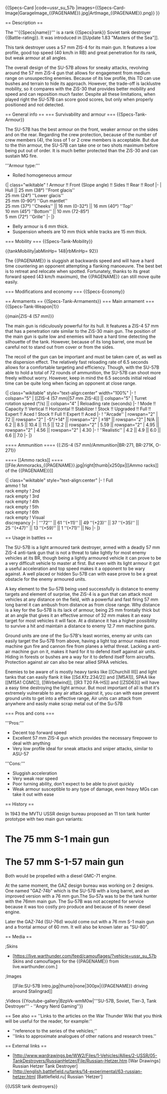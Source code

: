 {{Specs-Card
|code=ussr_su_57b
|images={{Specs-Card-Image|GarageImage_{{PAGENAME}}.jpg|ArtImage_{{PAGENAME}}.png}}
}}

== Description ==
<!-- ''In the description, the first part should be about the history of the creation and combat usage of the vehicle, as well as its key features. In the second part, tell the reader about the ground vehicle in the game. Insert a screenshot of the vehicle, so that if the novice player does not remember the vehicle by name, he will immediately understand what kind of vehicle the article is talking about.'' -->
The '''{{Specs|name}}''' is a rank {{Specs|rank}} Soviet tank destroyer {{Battle-rating}}. It was introduced in [[Update 1.83 "Masters of the Sea"]].

This tank destroyer uses a 57 mm ZIS-4 for its main gun. It features a low profile, good top speed (40 km/h in RB) and great penetration for its rank, but weak armour at all angles.

The overall design of the SU-57B allows for sneaky attacks, revolving around the 57 mm ZiS-4 gun that allows for engagement from medium range on unsuspecting enemies. Because of its low profile, this TD can use bushes and terrain to hide its approach. However, the trade-off is lacklustre mobility, so it compares with the ZiS-30 that provides better mobility and speed and can reposition much faster. Despite all these limitations, when played right the SU-57B can score good scores, but only when properly positioned and not detected.

== General info ==
=== Survivability and armour ===
{{Specs-Tank-Armour}}
<!-- ''Describe armour protection. Note the most well protected and key weak areas. Appreciate the layout of modules as well as the number and location of crew members. Is the level of armour protection sufficient, is the placement of modules helpful for survival in combat? If necessary use a visual template to indicate the most secure and weak zones of the armour.'' -->
The SU-57B has the best armour on the front, weaker armour on the sides and on the rear. Regarding the crew protection, because of the number of crew members (4), the loss of 1 or 2 crew members is acceptable. But due to the thin armour, the SU-57B can take one or two shots maximum before being put out of order. It is much better protected than the ZiS-30 and can sustain MG fire.

'''Armour type:'''

* Rolled homogeneous armour

{| class="wikitable"
! Armour !! Front (Slope angle) !! Sides !! Rear !! Roof
|-
| Hull || 25 mm (38°) ''Front glacis'' <br> 25 mm (24°) ''Lower glacis'' <br> 25 mm (0-90°) ''Gun mantlet'' <br> 25 mm (37°) ''Cheeks'' || 16 mm (0-32°) || 16 mm (40°) ''Top'' <br> 10 mm (45°) ''Bottom'' || 10 mm (72-85°) <br> 5 mm (72°) ''Grille''
|-
|}

* Belly armour is 6 mm thick.
* Suspension wheels are 10 mm thick while tracks are 15 mm thick.

=== Mobility ===
{{Specs-Tank-Mobility}}
<!-- ''Write about the mobility of the ground vehicle. Estimate the specific power and manoeuvrability, as well as the maximum speed forwards and backwards.'' -->

{{tankMobility|abMinHp= 148|rbMinHp= 92}}

The {{PAGENAME}} is sluggish at backwards speed and will have a hard time countering an opponent attempting a flanking manoeuvre. The best bet is to retreat and relocate when spotted. Fortunately, thanks to its great forward speed (43 km/h maximum), the {{PAGENAME}} can still move quite easily.

=== Modifications and economy ===
{{Specs-Economy}}

== Armaments ==
{{Specs-Tank-Armaments}}
=== Main armament ===
{{Specs-Tank-Weapon|1}}
<!-- ''Give the reader information about the characteristics of the main gun. Assess its effectiveness in a battle based on the reloading speed, ballistics and the power of shells. Do not forget about the flexibility of the fire, that is how quickly the cannon can be aimed at the target, open fire on it and aim at another enemy. Add a link to the main article on the gun: <code><nowiki>{{main|Name of the weapon}}</nowiki></code>. Describe in general terms the ammunition available for the main gun. Give advice on how to use them and how to fill the ammunition storage.'' -->
{{main|ZIS-4 (57 mm)}}

The main gun is ridiculously powerful for its hull. It features a ZIS-4 57 mm that has a penetration rate similar to the ZiS-30 main gun. The position of the main gun is quite low and enemies will have a hard time detecting the silhouette of the tank. However, because of its long barrel, one must be careful not to stand out from cover or from the sides.

The recoil of the gun can be important and must be taken care of, as well as the dispersion effect. The relatively fast reloading rate of 6.5 seconds allows for a comfortable targeting and efficiency. Though, with the SU-57B able to hold a total of 72 rounds of ammunition, the SU-57B can shoot more freely without worry. However, keep in mind the 6.5 seconds initial reload time can be quite long when facing an opponent at close range.

{| class="wikitable" style="text-align:center" width="100%"
|-
! colspan="5" | [[ZIS-4 (57 mm)|57 mm ZIS-4]] || colspan="5" | Turret rotation speed (°/s) || colspan="4" | Reloading rate (seconds)
|-
! Mode !! Capacity !! Vertical !! Horizontal !! Stabilizer
! Stock !! Upgraded !! Full !! Expert !! Aced
! Stock !! Full !! Expert !! Aced
|-
! ''Arcade''
| rowspan="2" | 72 || rowspan="2" | -5°/+14° || rowspan="2" | ±18° || rowspan="2" | N/A || 6.2 || 8.5 || 10.4 || 11.5 || 12.2 || rowspan="2" | 5.59 || rowspan="2" | 4.95 || rowspan="2" | 4.56 || rowspan="2" | 4.30
|-
! ''Realistic''
| 4.2 || 4.9 || 6.0 || 6.6 || 7.0
|-
|}

==== Ammunition ====
{{:ZIS-4 (57 mm)/Ammunition|BR-271, BR-271K, O-271}}

==== [[Ammo racks]] ====
[[File:Ammoracks_{{PAGENAME}}.jpg|right|thumb|x250px|[[Ammo racks]] of the {{PAGENAME}}]]
<!-- '''Last updated:''' -->
{| class="wikitable" style="text-align:center"
|-
! Full<br>ammo
! 1st<br>rack empty
! 2nd<br>rack empty
! 3rd<br>rack empty
! 4th<br>rack empty
! 5th<br>rack empty
! 6th<br>rack empty
! Visual<br>discrepancy
|-
| '''72''' || 61&nbsp;''(+11)'' || 49&nbsp;''(+23)'' || 37&nbsp;''(+35)'' || 25&nbsp;''(+47)'' || 13&nbsp;''(+59)'' || 1&nbsp;''(+71)'' || No
|-
|}

<!--
==== [[Optics]] ====
{| class="wikitable" style="text-align:center"
! colspan="3" | {{PAGENAME}} Optics
|-
!
! Default magnification
! Maximum magnification
|-
! Main Gun optics
| X3.8 || X4.0
|-
! Comparable optics
| colspan="2" | ___
|-
|}
-->
== Usage in battles ==
<!-- ''Describe the tactics of playing in the vehicle, the features of using vehicles in the team and advice on tactics. Refrain from creating a "guide" - do not impose a single point of view but instead give the reader food for thought. Describe the most dangerous enemies and give recommendations on fighting them. If necessary, note the specifics of the game in different modes (AB, RB, SB).'' -->
The SU-57B is a light armoured tank destroyer, armed with a deadly 57 mm ZiS-4  anti-tank gun that is not a threat to take lightly for most enemy vehicles at its BR, though being a lightly armoured vehicle it can prove to be a very difficult vehicle to master at first. But even with its light armour it got a useful acceleration and top speed makes it a opponent to be wary against. A well placed or hidden Su-57B can with ease prove to be a great obstacle for the enemy armoured units.

A key element to the Su-57B being used successfully is distance to enemy targets and element of surprise, the ZiS-4 is a gun that can attack most vehicles at any distance on the field, with a powerful and fast firing 57 mm long barrel it can ambush from distance as from close range. Why distance is a key for the Su-57B is its lack of armour, being 25 mm frontally thick but at an angle that gives it an effective armour of 32 mm makes it an easy target for most vehicles it will face. At a distance it has a higher possibility to survive a hit and maintain a distance to enemy 12.7 mm machine guns.

Ground units are one of the Su-57B's least worries, enemy air units can easily target the Su-57B from above, having a light top armour makes most machine gun fire and cannon fire from planes a lethal threat. Lacking a anti-air machine gun on it, makes it hard for it to defend itself against air units. Hiding in forests or bushes are a way for it to defend itself form aircrafts.  Protection against air can also be near allied SPAA vehicles.

Enemies to be aware of is mostly heavy tanks like [[Churchill III]] and light tanks that can easily flank it like [[Sd.Kfz.234/2]] and [[M5A1]], SPAA like [[M15A1 CGMC]], [[Wirbelwind]], [[R3 T20 FA-HS]] and [[ZSD63]] will have a easy time destroying the light armour.  But most important of all is that it's extremely vulnerable to any air attack against it, you can with ease prevent ground units to get into a effective range, Air units can attack from anywhere and easily make scrap metal out of the Su-57B

=== Pros and cons ===
<!-- ''Summarise and briefly evaluate the vehicle in terms of its characteristics and combat effectiveness. Mark its pros and cons in a bulleted list. Try not to use more than 6 points for each of the characteristics. Avoid using categorical definitions such as "bad", "good" and the like - use substitutions with softer forms such as "inadequate" and "effective".'' -->

'''Pros:'''

* Decent top forward speed
* Excellent 57 mm ZIS-4 gun which provides the necessary firepower to deal with anything
* Very low profile ideal for sneak attacks and sniper attacks, similar to ASU-57

'''Cons:'''

* Sluggish acceleration
* Very weak rear speed
* Poor turning ability, don't expect to be able to pivot quickly
* Weak armour susceptible to any type of damage, even heavy MGs can take it out with ease

== History ==
<!-- ''Describe the history of the creation and combat usage of the vehicle in more detail than in the introduction. If the historical reference turns out to be too long, take it to a separate article, taking a link to the article about the vehicle and adding a block "/History" (example: <nowiki>https://wiki.warthunder.com/(Vehicle-name)/History</nowiki>) and add a link to it here using the <code>main</code> template. Be sure to reference text and sources by using <code><nowiki><ref></ref></nowiki></code>, as well as adding them at the end of the article with <code><nowiki><references /></nowiki></code>. This section may also include the vehicle's dev blog entry (if applicable) and the in-game encyclopedia description (under <code><nowiki>=== In-game description ===</nowiki></code>, also if applicable).'' -->
In 1943 the MVTU USSR design bureau proposed an 11 ton tank hunter prototype with two main gun variants:

# The 75 mm S-1 main gun
# The 57 mm S-1-57 main gun

Both would be propelled with a diesel GMC-71 engine.

At the same moment, the GAZ design bureau was working on 2 designs. One named "GAZ-74b" which is the SU-57B with a long barrel, and an improved version with a 76 mm gun.The Su-57a was to be the tank hunter with the 76mm main gun. The Su-57B was not accepted for service because it was too costly pro produce and because of its newer diesel engine.

Later the GAZ-74d (SU-76d) would come out with a 76 mm S-1 main gun and a frontal armour of 60 mm. It will also be known later as "SU-80".

== Media ==
<!-- ''Excellent additions to the article would be video guides, screenshots from the game, and photos.'' -->

;Skins

* [https://live.warthunder.com/feed/camouflages/?vehicle=ussr_su_57b Skins and camouflages for the {{PAGENAME}} from live.warthunder.com.]

;Images
<div><ul>
<li style="display: inline-block;"> [[File:SU-57B Intro.jpg|thumb|none|300px|{{PAGENAME}} driving around Stalingrad]] </li>
</ul></div>

;Videos
{{Youtube-gallery|BzpVk-wmM0w|'''SU-57B, Soviet, Tier-3, Tank Destroyer''' - ''Angry Nerd Gaming''}}

== See also ==
''Links to the articles on the War Thunder Wiki that you think will be useful for the reader, for example:''

* ''reference to the series of the vehicles;''
* ''links to approximate analogues of other nations and research trees.''

== External links ==
<!-- ''Paste links to sources and external resources, such as:''
* ''topic on the official game forum;''
* ''other literature.'' -->

* [http://www.wardrawings.be/WW2/Files/1-Vehicles/Allies/2-USSR/05-TankDestroyers/RussianHetzer/File/Russian-Hetzer.htm [War Drawings<nowiki>]</nowiki> Russian Hetzer Tank Destroyer]
* [http://english.battlefield.ru/tanks/14-experimental/63-russian-hetzer.html [Battlefield<nowiki>.ru]</nowiki> Russian 'Hetzer']

{{USSR tank destroyers}}